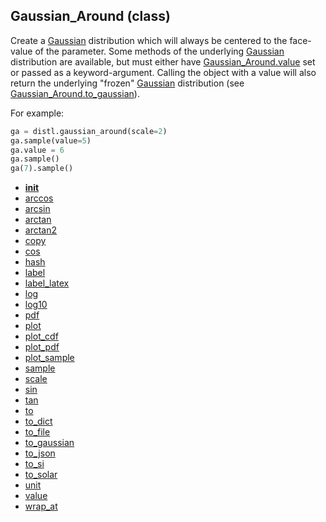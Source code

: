 ## Gaussian_Around (class)


Create a [Gaussian](Gaussian.md) distribution which will always be centered to the face-value
of the parameter.  Some methods of the underlying [Gaussian](Gaussian.md) distribution are
available, but must either have [Gaussian_Around.value](Gaussian_Around.value.md) set or passed as
a keyword-argument.  Calling the object with a value will also return
the underlying "frozen" [Gaussian](Gaussian.md) distribution (see [Gaussian_Around.to_gaussian](Gaussian_Around.to_gaussian.md)).


For example:

```py
ga = distl.gaussian_around(scale=2)
ga.sample(value=5)
ga.value = 6
ga.sample()
ga(7).sample()
```




* [__init__](Gaussian_Around.__init__.md)
* [arccos](Gaussian_Around.arccos.md)
* [arcsin](Gaussian_Around.arcsin.md)
* [arctan](Gaussian_Around.arctan.md)
* [arctan2](Gaussian_Around.arctan2.md)
* [copy](Gaussian_Around.copy.md)
* [cos](Gaussian_Around.cos.md)
* [hash](Gaussian_Around.hash.md)
* [label](Gaussian_Around.label.md)
* [label_latex](Gaussian_Around.label_latex.md)
* [log](Gaussian_Around.log.md)
* [log10](Gaussian_Around.log10.md)
* [pdf](Gaussian_Around.pdf.md)
* [plot](Gaussian_Around.plot.md)
* [plot_cdf](Gaussian_Around.plot_cdf.md)
* [plot_pdf](Gaussian_Around.plot_pdf.md)
* [plot_sample](Gaussian_Around.plot_sample.md)
* [sample](Gaussian_Around.sample.md)
* [scale](Gaussian_Around.scale.md)
* [sin](Gaussian_Around.sin.md)
* [tan](Gaussian_Around.tan.md)
* [to](Gaussian_Around.to.md)
* [to_dict](Gaussian_Around.to_dict.md)
* [to_file](Gaussian_Around.to_file.md)
* [to_gaussian](Gaussian_Around.to_gaussian.md)
* [to_json](Gaussian_Around.to_json.md)
* [to_si](Gaussian_Around.to_si.md)
* [to_solar](Gaussian_Around.to_solar.md)
* [unit](Gaussian_Around.unit.md)
* [value](Gaussian_Around.value.md)
* [wrap_at](Gaussian_Around.wrap_at.md)
